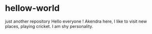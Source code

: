 # hellow-world
just another repository
Hello everyone ! Akendra here, I like to visit new places, playing cricket.
I am shy personality.
